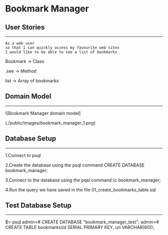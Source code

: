 # Bookmark Manager

## User Stories
----------
```
As a web user
so that I can quickly access my favourite web sites
I would like to be able to see a list of bookmarks
```

Bookmark → Class

.see      →   Method

list      →   Array of bookmarks



## Domain Model
--------
![Bookmark Manager domain model]

 (./public/images/bookmark_manager_1.png)

 ## Database Setup
 --------
1.Connect to psql

2.Create the database using the psql command 
CREATE DATABASE bookmark_manager;

3.Connect to the database using the pqsl command
\c bookmark_manager;

4.Run the query we have saved in the file 
01_create_bookmarks_table.sql

## Test Database Setup
--------

$> psql
admin=# CREATE DATABASE "bookmark_manager_test";
admin=# CREATE TABLE bookmarks(id SERIAL PRIMARY KEY, url VARCHAR(60));